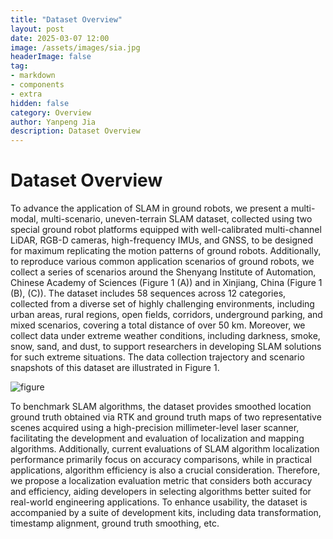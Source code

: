 ```yaml
---
title: "Dataset Overview"
layout: post
date: 2025-03-07 12:00
image: /assets/images/sia.jpg
headerImage: false
tag:
- markdown
- components
- extra
hidden: false
category: Overview
author: Yanpeng Jia
description: Dataset Overview
---
```


# Dataset Overview

To advance the application of SLAM in ground robots, we present a multi-modal, multi-scenario, uneven-terrain SLAM dataset, collected using two special ground robot platforms equipped with well-calibrated multi-channel LiDAR, RGB-D cameras, high-frequency IMUs, and GNSS, to be designed for maximum replicating the motion patterns of ground robots. Additionally, to reproduce various common application scenarios of ground robots, we collect a series of scenarios around the Shenyang Institute of Automation, Chinese Academy of Sciences (Figure 1 (A)) and in Xinjiang, China (Figure 1 (B), (C)). The dataset includes 58 sequences across 12 categories, collected from a diverse set of highly challenging environments, including urban areas, rural regions, open fields, corridors, underground parking, and mixed scenarios, covering a total distance of over 50 km. Moreover, we collect data under extreme weather conditions, including darkness, smoke, snow, sand, and dust, to support researchers in developing SLAM solutions for such extreme situations. The data collection trajectory and scenario snapshots of this dataset are illustrated in Figure 1.

![figure](../../assets/image/figure1.png)

To benchmark SLAM algorithms, the dataset provides smoothed location ground truth obtained via RTK and ground truth maps of two representative scenes acquired using a high-precision millimeter-level laser scanner, facilitating the development and evaluation of localization and mapping algorithms. Additionally, current evaluations of SLAM algorithm localization performance primarily focus on accuracy comparisons, while in practical applications, algorithm efficiency is also a crucial consideration. Therefore, we propose a localization evaluation metric that considers both accuracy and efficiency, aiding developers in selecting algorithms better suited for real-world engineering applications. To enhance usability, the dataset is accompanied by a suite of development kits, including data transformation, timestamp alignment, ground truth smoothing, etc.









































